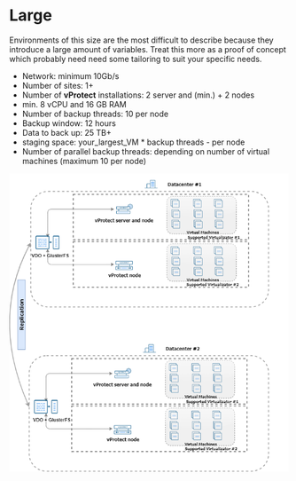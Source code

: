 # Large

Environments of this size are the most difficult to describe because they introduce a large amount of variables. Treat this more as a proof of concept which probably need need some tailoring to suit your specific needs.

* Network: minimum 10Gb/s
* Number of sites: 1+
* Number of **vProtect** installations: 2 server and \(min.\) + 2 nodes
* min. 8 vCPU and 16 GB RAM 
* Number of backup threads: 10 per node
* Backup window: 12 hours
* Data to back up: 25 TB+
* staging space:  your\_largest\_VM \* backup threads - per node
* Number of parallel backup threads: depending on number of virtual machines \(maximum 10 per node\)

![](../../.gitbook/assets/sizing_large.png)

